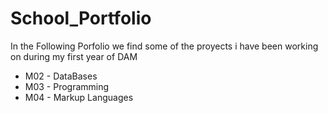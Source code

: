 # School_Portfolio

In the Following Porfolio we find some of the proyects i have been working on during my first year of DAM


<ul>
  <li>M02 - DataBases</li>
  <li>M03 - Programming</li>
  <li>M04 - Markup Languages</li>
</ul>
